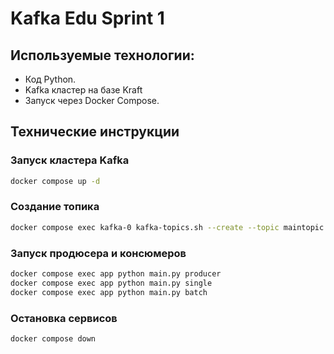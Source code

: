 # Kafka Edu Sprint 1

## Используемые технологии:
* Код Python.
* Kafka кластер на базе Kraft
* Запуск через Docker Compose.

## Технические инструкции

### Запуск кластера Kafka 
```bash 
docker compose up -d
```

### Создание топика 
```bash 
docker compose exec kafka-0 kafka-topics.sh --create --topic maintopic --bootstrap-server kafka-0:9092 --partitions 2 --replication-factor 3
```

### Запуск продюсера и консюмеров 
```bash 
docker compose exec app python main.py producer
docker compose exec app python main.py single
docker compose exec app python main.py batch                                  
```

### Остановка сервисов 
```bash 
docker compose down                                
```
